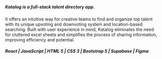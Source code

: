 
##### Katalog is a full-stack talent directory app. 
It offers an intuitive way for creative teams to find and organize top talent with its unique upvoting and downvoting system and location-based searching. Built with user experience in mind, Katalog eliminates the need for cluttered excel sheets and simplifies the process of sharing information, improving efficiency and potential. 

<div align="left">  
  
##### React | JavaScript | HTML 5 | CSS 3 | Bootstrap 5 | Supabase | Figma 

</div> 
 

